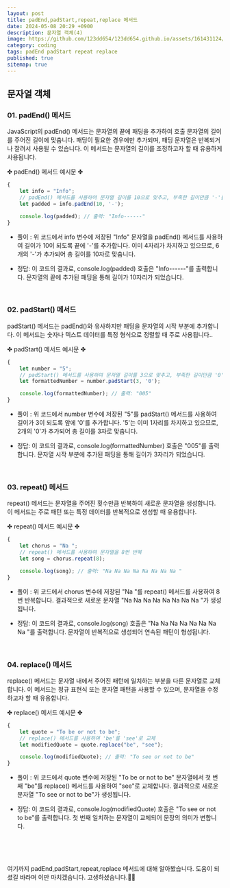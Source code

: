 ```yaml
---
layout: post
title: padEnd,padStart,repeat,replace 메서드
date: 2024-05-08 20:29 +0900
description: 문자열 객체(4)
image: https://github.com/123dd654/123dd654.github.io/assets/161431124/7fd53c67-615b-4009-89d7-9753b23aef02
category: coding
tags: padEnd padStart repeat replace 
published: true
sitemap: true
---
```



## 문자열 객체<br />

### 01. padEnd() 메서드              
JavaScript의 padEnd() 메서드는 문자열의 끝에 패딩을 추가하여 호출 문자열의 길이를 주어진 길이에 맞춥니다.
패딩이 필요한 경우에만 추가되며, 패딩 문자열은 반복되거나 잘려서 사용될 수 있습니다.
이 메서드는 문자열의 길이를 조정하고자 할 때 유용하게 사용됩니다.

✤ padEnd() 메서드 예시문 ✤

````javascript 
{
    let info = "Info";
    // padEnd() 메서드를 사용하여 문자열 길이를 10으로 맞추고, 부족한 길이만큼 '-'를 추가
    let padded = info.padEnd(10, '-');

    console.log(padded); // 출력: "Info------"
}

````

* 풀이 :
위 코드에서 info 변수에 저장된 "Info" 문자열을 padEnd() 메서드를 사용하여 길이가 10이 되도록 끝에 '-'를 추가합니다.
이미 4자리가 차지하고 있으므로, 6개의 '-'가 추가되어 총 길이를 10자로 맞춥니다.

* 정답:
이 코드의 결과로, console.log(padded) 호출은 "Info------"를 출력합니다.
문자열의 끝에 추가된 패딩을 통해 길이가 10자리가 되었습니다.

<br />

### 02. padStart() 메서드              
padStart() 메서드는 padEnd()와 유사하지만 패딩을 문자열의 시작 부분에 추가합니다.
이 메서드는 숫자나 텍스트 데이터를 특정 형식으로 정렬할 때 주로 사용됩니다..

✤ padStart() 메서드 예시문 ✤

````javascript 
{
    let number = "5";
    // padStart() 메서드를 사용하여 문자열 길이를 3으로 맞추고, 부족한 길이만큼 '0'를 추가
    let formattedNumber = number.padStart(3, '0');

    console.log(formattedNumber); // 출력: "005"
}
````

* 풀이 :
위 코드에서 number 변수에 저장된 "5"를 padStart() 메서드를 사용하여 길이가 3이 되도록 앞에 '0'를 추가합니다.
'5'는 이미 1자리를 차지하고 있으므로, 2개의 '0'가 추가되어 총 길이를 3자로 맞춥니다.

* 정답:
이 코드의 결과로, console.log(formattedNumber) 호출은 "005"를 출력합니다.
문자열 시작 부분에 추가된 패딩을 통해 길이가 3자리가 되었습니다.

<br />

### 03. repeat() 메서드            
repeat() 메서드는 문자열을 주어진 횟수만큼 반복하여 새로운 문자열을 생성합니다.
이 메서드는 주로 패턴 또는 특정 데이터를 반복적으로 생성할 때 유용합니다.

✤ repeat() 메서드 예시문 ✤

````javascript 
{
    let chorus = "Na ";
    // repeat() 메서드를 사용하여 문자열을 8번 반복
    let song = chorus.repeat(8);

    console.log(song); // 출력: "Na Na Na Na Na Na Na Na "
}
````

* 풀이 :
위 코드에서 chorus 변수에 저장된 "Na "를 repeat() 메서드를 사용하여 8번 반복합니다.
결과적으로 새로운 문자열 "Na Na Na Na Na Na Na Na "가 생성됩니다.

* 정답:
이 코드의 결과로, console.log(song) 호출은 "Na Na Na Na Na Na Na Na "를 출력합니다.
문자열이 반복적으로 생성되어 연속된 패턴이 형성됩니다.

<br />

### 04. replace() 메서드            
replace() 메서드는 문자열 내에서 주어진 패턴에 일치하는 부분을 다른 문자열로 교체합니다.
이 메서드는 정규 표현식 또는 문자열 패턴을 사용할 수 있으며, 문자열을 수정하고자 할 때 유용합니다.

✤ replace() 메서드 예시문 ✤

````javascript 
{
    let quote = "To be or not to be";
    // replace() 메서드를 사용하여 'be'를 'see'로 교체
    let modifiedQuote = quote.replace("be", "see");

    console.log(modifiedQuote); // 출력: "To see or not to be"
}
````

* 풀이 :
위 코드에서 quote 변수에 저장된 "To be or not to be" 문자열에서 첫 번째 "be"를 replace() 메서드를 사용하여 "see"로 교체합니다.
결과적으로 새로운 문자열 "To see or not to be"가 생성됩니다.

* 정답:
이 코드의 결과로, console.log(modifiedQuote) 호출은 "To see or not to be"를 출력합니다.
첫 번째 일치하는 문자열이 교체되어 문장의 의미가 변합니다.

<br />
<br />
<br />

여기까지 padEnd,padStart,repeat,replace 메서드에 대해 알아봤습니다.
도움이 되셨길 바라며 이만 마치겠습니다.
고생하셨습니다.🫶😊